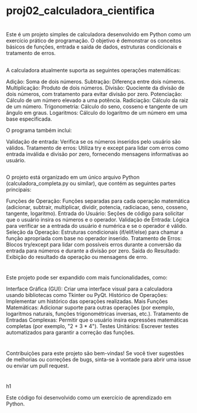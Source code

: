 # proj02_calculadora_cientifica

<h1 # Projeto Calculadora Python> </h1>
Este é um projeto simples de calculadora desenvolvido em Python como um exercício prático de programação. O objetivo é demonstrar os conceitos básicos de funções, entrada e saída de dados, estruturas condicionais e tratamento de erros.

<h2 Funcionalidades Atuais> </h2>

A calculadora atualmente suporta as seguintes operações matemáticas:

Adição: Soma de dois números.
Subtração: Diferença entre dois números.
Multiplicação: Produto de dois números.
Divisão: Quociente da divisão de dois números, com tratamento para evitar divisão por zero.
Potenciação: Cálculo de um número elevado a uma potência.
Radiciação: Cálculo da raiz de um número.
Trigonometria: Cálculo do seno, cosseno e tangente de um ângulo em graus.
Logaritmos: Cálculo do logaritmo de um número em uma base especificada.

O programa também inclui:

Validação de entrada: Verifica se os números inseridos pelo usuário são válidos.
Tratamento de erros: Utiliza try e except para lidar com erros como entrada inválida e divisão por zero, fornecendo mensagens informativas ao usuário.

<h2 Estrutura do Código> </h2>

O projeto está organizado em um único arquivo Python (calculadora_completa.py ou similar), que contém as seguintes partes principais:

Funções de Operação: Funções separadas para cada operação matemática (adicionar, subtrair, multiplicar, dividir, potencia, radiciacao, seno, cosseno, tangente, logaritmo).
Entrada do Usuário: Seções de código para solicitar que o usuário insira os números e o operador.
Validação de Entrada: Lógica para verificar se a entrada do usuário é numérica e se o operador é válido.
Seleção da Operação: Estruturas condicionais (if/elif/else) para chamar a função apropriada com base no operador inserido.
Tratamento de Erros: Blocos try/except para lidar com possíveis erros durante a conversão da entrada para números e durante a divisão por zero.
Saída do Resultado: Exibição do resultado da operação ou mensagens de erro.

<h1 Próximos Passos (Sugestões para Melhorias)> </h1>

Este projeto pode ser expandido com mais funcionalidades, como:

Interface Gráfica (GUI): Criar uma interface visual para a calculadora usando bibliotecas como Tkinter ou PyQt.
Histórico de Operações: Implementar um histórico das operações realizadas.
Mais Funções Matemáticas: Adicionar suporte para outras operações (por exemplo, logaritmos naturais, funções trigonométricas inversas, etc.).
Tratamento de Entradas Complexas: Permitir que o usuário insira expressões matemáticas completas (por exemplo, "2 + 3 * 4").
Testes Unitários: Escrever testes automatizados para garantir a correção das funções.

<h1 Contribuição> </h1>

Contribuições para este projeto são bem-vindas! Se você tiver sugestões de melhorias ou correções de bugs, sinta-se à vontade para abrir uma issue ou enviar um pull request.

<h1 Autor: Bruno Radiuk> </h1>h1

Este código foi desenvolvido como um exercício de aprendizado em Python.
